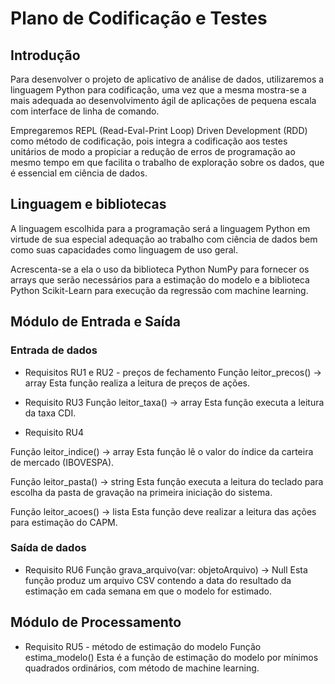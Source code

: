 # Plano de Codificação e Testes

## Introdução

Para desenvolver o projeto de aplicativo de análise de dados, utilizaremos a linguagem Python para codificação, uma vez que a mesma mostra-se a mais adequada ao desenvolvimento ágil de aplicações de pequena escala com interface de linha de comando.

Empregaremos REPL (Read-Eval-Print Loop) Driven Development (RDD) como método de codificação, pois integra a codificação  aos testes unitários de modo a propiciar a redução de erros de programação ao mesmo tempo em que facilita o trabalho de exploração sobre os dados, que é essencial em ciência de dados.


## Linguagem e bibliotecas

A linguagem escolhida para a programação será a linguagem Python em virtude de sua especial adequação ao trabalho com ciência de dados bem como suas capacidades como linguagem de uso geral.

Acrescenta-se a ela o uso da biblioteca Python NumPy para fornecer os arrays que serão necessários para a estimação do modelo e a biblioteca Python Scikit-Learn para execução da regressão com machine learning.


## Módulo de Entrada e Saída

### Entrada de dados

- Requisitos RU1 e RU2 - preços de fechamento
Função leitor_precos() -> array
Esta função realiza a leitura de preços de ações.

- Requisito RU3 
Função leitor_taxa() -> array
Esta função executa a leitura da taxa CDI.

- Requisito RU4

Função leitor_indice() -> array
Esta função lê o valor do índice da carteira de mercado (IBOVESPA).

Função leitor_pasta() -> string
Esta função executa a leitura do teclado para escolha da pasta de gravação na primeira iniciação do sistema.

Função leitor_acoes() -> lista
Esta função deve realizar a leitura das ações para estimação do CAPM.

### Saída de dados

- Requisito RU6
Função grava_arquivo(var: objetoArquivo) -> Null
Esta função produz um arquivo CSV contendo a data do resultado da estimação em cada semana em que o modelo for estimado.
 

## Módulo de Processamento

- Requisito RU5 - método de estimação do modelo
Função estima_modelo()
Esta é a função de estimação do modelo por mínimos quadrados ordinários, com método de machine learning.

